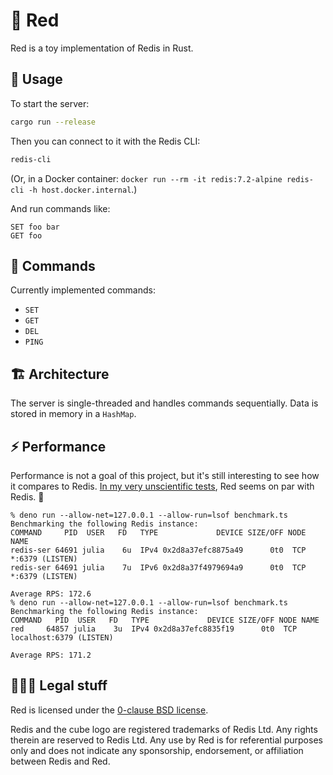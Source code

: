 # 🍣 Red

Red is a toy implementation of Redis in Rust.

## 🚀 Usage

To start the server:

```bash
cargo run --release
```

Then you can connect to it with the Redis CLI:

```bash
redis-cli
```

(Or, in a Docker container: `docker run --rm -it redis:7.2-alpine redis-cli -h host.docker.internal`.)

And run commands like:

```
SET foo bar
GET foo
```

## 🔡 Commands

Currently implemented commands:

- `SET`
- `GET`
- `DEL`
- `PING`

## 🏗 Architecture

The server is single-threaded and handles commands sequentially. Data is stored in memory in a `HashMap`.

## ⚡ Performance

Performance is not a goal of this project, but it's still interesting to see how it compares to Redis.
[In my very unscientific tests](./benchmark.ts), Red seems on par with Redis. 🤯

```
% deno run --allow-net=127.0.0.1 --allow-run=lsof benchmark.ts
Benchmarking the following Redis instance:
COMMAND     PID  USER   FD   TYPE             DEVICE SIZE/OFF NODE NAME
redis-ser 64691 julia    6u  IPv4 0x2d8a37efc8875a49      0t0  TCP *:6379 (LISTEN)
redis-ser 64691 julia    7u  IPv6 0x2d8a37f4979694a9      0t0  TCP *:6379 (LISTEN)

Average RPS: 172.6
% deno run --allow-net=127.0.0.1 --allow-run=lsof benchmark.ts
Benchmarking the following Redis instance:
COMMAND   PID  USER   FD   TYPE             DEVICE SIZE/OFF NODE NAME
red     64857 julia    3u  IPv4 0x2d8a37efc8835f19      0t0  TCP localhost:6379 (LISTEN)

Average RPS: 171.2
```

## 👩🏼‍⚖️ Legal stuff

Red is licensed under the [0-clause BSD license](LICENSE).

Redis and the cube logo are registered trademarks of Redis Ltd. Any rights therein are reserved to Redis Ltd. Any use by
Red is for referential purposes only and does not indicate any sponsorship, endorsement, or affiliation between Redis
and Red.
